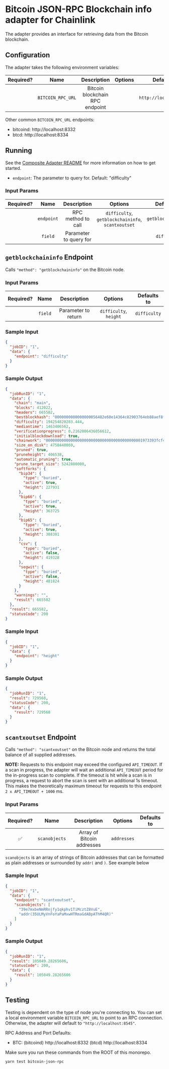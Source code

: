 # Bitcoin JSON-RPC Blockchain info adapter for Chainlink

The adapter provides an interface for retrieving data from the Bitcoin blockchain.

## Configuration

The adapter takes the following environment variables:

| Required? |       Name        |           Description           | Options |       Defaults to       |
| :-------: | :---------------: | :-----------------------------: | :-----: | :---------------------: |
|           | `BITCOIN_RPC_URL` | Bitcoin blockchain RPC endpoint |         | `http://localhost:8332` |

Other common `BITCOIN_RPC_URL` endpoints:

- bitcoind: http://localhost:8332
- btcd: http://localhost:8334

## Running

See the [Composite Adapter README](../README.md) for more information on how to get started.

- `endpoint`: The parameter to query for. Default: "difficulty"

### Input Params

| Required? |    Name    |      Description       |                      Options                      |     Defaults to     |
| :-------: | :--------: | :--------------------: | :-----------------------------------------------: | :-----------------: |
|           | `endpoint` |   RPC method to call   | `difficulty`, `getblockchaininfo`, `scantxoutset` | `getblockchaininfo` |
|           |  `field`   | Parameter to query for |                                                   |    `difficulty`     |

## `getblockchaininfo` Endpoint

Calls `"method": "getblockchaininfo"` on the Bitcoin node.

### Input Params

| Required? |  Name   |     Description     |        Options         | Defaults to  |
| :-------: | :-----: | :-----------------: | :--------------------: | :----------: |
|           | `field` | Parameter to return | `difficulty`, `height` | `difficulty` |

### Sample Input

```json
{
  "jobID": "1",
  "data": {
    "endpoint": "difficulty"
  }
}
```

### Sample Output

```json
{
  "jobRunID": "1",
  "data": {
    "chain": "main",
    "blocks": 412022,
    "headers": 665582,
    "bestblockhash": "0000000000000000056482e60e14364c82903764eb88aef8fb0b1b60647334be",
    "difficulty": 194254820283.444,
    "mediantime": 1463406562,
    "verificationprogress": 0.2162006436056612,
    "initialblockdownload": true,
    "chainwork": "0000000000000000000000000000000000000000001973393fcfc0215ecc9726",
    "size_on_disk": 4758448869,
    "pruned": true,
    "pruneheight": 406538,
    "automatic_pruning": true,
    "prune_target_size": 5242880000,
    "softforks": {
      "bip34": {
        "type": "buried",
        "active": true,
        "height": 227931
      },
      "bip66": {
        "type": "buried",
        "active": true,
        "height": 363725
      },
      "bip65": {
        "type": "buried",
        "active": true,
        "height": 388381
      },
      "csv": {
        "type": "buried",
        "active": false,
        "height": 419328
      },
      "segwit": {
        "type": "buried",
        "active": false,
        "height": 481824
      }
    },
    "warnings": "",
    "result": 665582
  },
  "result": 665582,
  "statusCode": 200
}
```

### Sample Input

```json
{
  "jobID": "1",
  "data": {
    "endpoint": "height"
  }
}
```

### Sample Output

```json
{
  "jobRunID": "1",
  "result": 729568,
  "statusCode": 200,
  "data": {
    "result": 729568
  }
}
```

## `scantxoutset` Endpoint

Calls `"method": "scantxoutset"` on the Bitcoin node and returns the total balance of all supplied addresses.

**NOTE:** Requests to this endpoint may exceed the configured `API_TIMEOUT`. If a scan in progress, the adapter will
wait an additional `API_TIMEOUT` period for the in-progress scan to complete. If the timeout is hit while a scan is in
progress, a request to abort the scan is sent with an additional 1s timeout. This makes the theoretically maximum
timeout for requests to this endpoint `2 x API_TIMEOUT + 1000` ms.

### Input Params

| Required? |     Name      |        Description         |   Options   | Defaults to |
| :-------: | :-----------: | :------------------------: | :---------: | :---------: |
|    ✅     | `scanobjects` | Array of Bitcoin addresses | `addresses` |             |

`scanobjects` is an array of strings of Bitcoin addresses that can be formatted as plain addresses or surrounded by `addr(` and `)`. See example below

### Sample Input

```json
{
  "jobID": "1",
  "data": {
    "endpoint": "scantxoutset",
    "scanobjects": [
      "39e7mxbeNmRRnjfy1qkphv1TiMcztZ8VuE",
      "addr(35ULMyVnFoYaPaMxwHTRmaGdABpAThM4QR)"
    ]
  }
}
```

### Sample Output

```json
{
  "jobRunID": "1",
  "result": 105049.28265606,
  "statusCode": 200,
  "data": {
    "result": 105049.28265606
  }
}
```

## Testing

Testing is dependent on the type of node you're connecting to. You can set a local environment variable `BITCOIN_RPC_URL` to point to an RPC connection. Otherwise, the adapter will default to `"http://localhost:8545"`.

RPC Address and Port Defaults:

- BTC: (bitcoind) http://localhost:8332 (btcd) http://localhost:8334

Make sure you run these commands from the ROOT of this monorepo.

```bash
yarn test bitcoin-json-rpc
```

